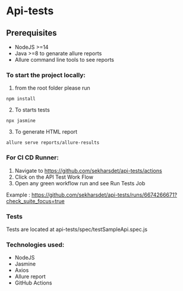 # Api-tests
## Prerequisites

- NodeJS >=14
- Java >=8 to genarate allure reports
- Allure command line tools to see reports

### To start the project locally:

1. from the root folder please run 
```
npm install
```
2. To starts tests
```
npx jasmine
```
3. To generate HTML report
```
allure serve reports/allure-results
```

### For CI CD Runner:

1. Navigate to https://github.com/sekharsdet/api-tests/actions
2. Click on the API Test Work Flow
3. Open any green workflow run and see Run Tests Job

Example : https://github.com/sekharsdet/api-tests/runs/6674266671?check_suite_focus=true

### Tests

Tests are located at api-tests/spec/testSampleApi.spec.js


### Technologies used:

- NodeJS
- Jasmine
- Axios
- Allure report
- GitHub Actions

